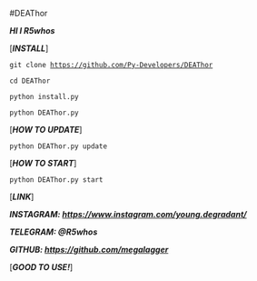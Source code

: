 #DEAThor

___HI I R5whos___

[___INSTALL___]

<code>git clone https://github.com/Py-Developers/DEAThor</code>

<code>cd DEAThor</code>

<code>python install.py</code>

<code>python DEAThor.py</code>

[___HOW TO UPDATE___]

<code>python DEAThor.py update</code>


[___HOW TO START___]

<code>python DEAThor.py start</code>

[___LINK___]

___INSTAGRAM: https://www.instagram.com/young.degradant/___

___TELEGRAM: @R5whos___

___GITHUB: https://github.com/megalagger___


[___GOOD TO USE!___]
